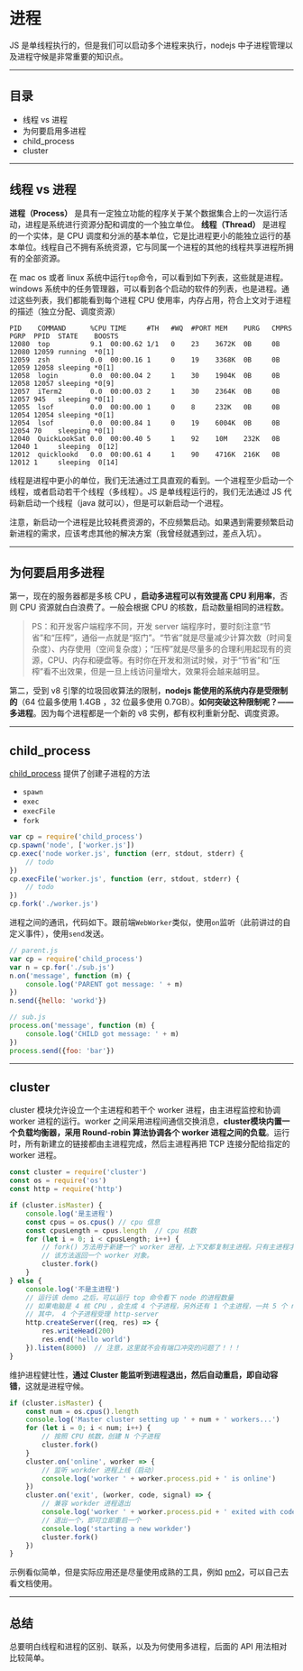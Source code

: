 # 进程

JS 是单线程执行的，但是我们可以启动多个进程来执行，nodejs 中子进程管理以及进程守候是非常重要的知识点。

-----

## 目录

- 线程 vs 进程
- 为何要启用多进程
- child_process
- cluster

----

## 线程 vs 进程

**进程（Process）** 是具有一定独立功能的程序关于某个数据集合上的一次运行活动，进程是系统进行资源分配和调度的一个独立单位。 **线程（Thread）** 是进程的一个实体，是 CPU 调度和分派的基本单位，它是比进程更小的能独立运行的基本单位。线程自己不拥有系统资源，它与同属一个进程的其他的线程共享进程所拥有的全部资源。

在 mac os 或者 linux 系统中运行`top`命令，可以看到如下列表，这些就是进程。windows 系统中的任务管理器，可以看到各个启动的软件的列表，也是进程。通过这些列表，我们都能看到每个进程 CPU 使用率，内存占用，符合上文对于进程的描述（独立分配、调度资源）

```
PID    COMMAND      %CPU TIME     #TH   #WQ  #PORT MEM    PURG   CMPRS  PGRP  PPID  STATE    BOOSTS
12080  top          9.1  00:00.62 1/1   0    23    3672K  0B     0B     12080 12059 running  *0[1]
12059  zsh          0.0  00:00.16 1     0    19    3368K  0B     0B     12059 12058 sleeping *0[1]
12058  login        0.0  00:00.04 2     1    30    1904K  0B     0B     12058 12057 sleeping *0[9]
12057  iTerm2       0.0  00:00.03 2     1    30    2364K  0B     0B     12057 945   sleeping *0[1]
12055  lsof         0.0  00:00.00 1     0    8     232K   0B     0B     12054 12054 sleeping *0[1]
12054  lsof         0.0  00:00.84 1     0    19    6004K  0B     0B     12054 70    sleeping *0[1]
12040  QuickLookSat 0.0  00:00.40 5     1    92    10M    232K   0B     12040 1     sleeping  0[12]
12012  quicklookd   0.0  00:00.61 4     1    90    4716K  216K   0B     12012 1     sleeping  0[14]
```

线程是进程中更小的单位，我们无法通过工具直观的看到。一个进程至少启动一个线程，或者启动若干个线程（多线程）。JS 是单线程运行的，我们无法通过 JS 代码新启动一个线程（java 就可以），但是可以新启动一个进程。

注意，新启动一个进程是比较耗费资源的，不应频繁启动。如果遇到需要频繁启动新进程的需求，应该考虑其他的解决方案（我曾经就遇到过，差点入坑）。

----

## 为何要启用多进程

第一，现在的服务器都是多核 CPU ，**启动多进程可以有效提高 CPU 利用率**，否则 CPU 资源就白白浪费了。一般会根据 CPU 的核数，启动数量相同的进程数。

> PS：和开发客户端程序不同，开发 server 端程序时，要时刻注意“节省”和“压榨”，通俗一点就是“抠门”。“节省”就是尽量减少计算次数（时间复杂度）、内存使用（空间复杂度）；“压榨”就是尽量多的合理利用起现有的资源，CPU、内存和硬盘等。有时你在开发和测试时候，对于“节省”和“压榨”看不出效果，但是一旦上线访问量增大，效果将会越来越明显。

第二，受到 v8 引擎的垃圾回收算法的限制，**nodejs 能使用的系统内存是受限制的**（64 位最多使用 1.4GB ，32 位最多使用 0.7GB）。**如何突破这种限制呢？—— 多进程**。因为每个进程都是一个新的 v8 实例，都有权利重新分配、调度资源。

----

## child_process

[child_process](http://nodejs.cn/api/child_process.html) 提供了创建子进程的方法

- `spawn`
- `exec`
- `execFile`
- `fork`

```js
var cp = require('child_process')
cp.spawn('node', ['worker.js'])
cp.exec('node worker.js', function (err, stdout, stderr) {
    // todo
})
cp.execFile('worker.js', function (err, stdout, stderr) {
    // todo
})
cp.fork('./worker.js')
```

进程之间的通讯，代码如下。跟前端`WebWorker`类似，使用`on`监听（此前讲过的自定义事件），使用`send`发送。

```js
// parent.js
var cp = require('child_process')
var n = cp.for('./sub.js')
n.on('message', function (m) {
    console.log('PARENT got message: ' + m)
})
n.send({hello: 'workd'})

// sub.js
process.on('message', function (m) {
    console.log('CHILD got message: ' + m)
})
process.send({foo: 'bar'})
```

---

## cluster

cluster 模块允许设立一个主进程和若干个 worker 进程，由主进程监控和协调 worker 进程的运行。worker 之间采用进程间通信交换消息，**cluster模块内置一个负载均衡器，采用 Round-robin 算法协调各个 worker 进程之间的负载**。运行时，所有新建立的链接都由主进程完成，然后主进程再把 TCP 连接分配给指定的 worker 进程。

```js
const cluster = require('cluster')
const os = require('os')
const http = require('http')

if (cluster.isMaster) {
    console.log('是主进程')
    const cpus = os.cpus() // cpu 信息
    const cpusLength = cpus.length  // cpu 核数
    for (let i = 0; i < cpusLength; i++) {
        // fork() 方法用于新建一个 worker 进程，上下文都复制主进程。只有主进程才能调用这个方法
        // 该方法返回一个 worker 对象。
        cluster.fork()
    }
} else {
    console.log('不是主进程')
    // 运行该 demo 之后，可以运行 top 命令看下 node 的进程数量
    // 如果电脑是 4 核 CPU ，会生成 4 个子进程，另外还有 1 个主进程，一共 5 个 node 进程
    // 其中， 4 个子进程受理 http-server
    http.createServer((req, res) => {
        res.writeHead(200)
        res.end('hello world')
    }).listen(8000)  // 注意，这里就不会有端口冲突的问题了！！！
}
```

维护进程健壮性，**通过 Cluster 能监听到进程退出，然后自动重启，即自动容错**，这就是进程守候。

```js
if (cluster.isMaster) {
    const num = os.cpus().length
    console.log('Master cluster setting up ' + num + ' workers...')
    for (let i = 0; i < num; i++) {
        // 按照 CPU 核数，创建 N 个子进程
        cluster.fork()
    }
    cluster.on('online', worker => {
        // 监听 workder 进程上线（启动）
        console.log('worker ' + worker.process.pid + ' is online')
    })
    cluster.on('exit', (worker, code, signal) => {
        // 兼容 workder 进程退出
        console.log('worker ' + worker.process.pid + ' exited with code: ' + code + ' and signal: ' + signal)
        // 退出一个，即可立即重启一个
        console.log('starting a new workder')
        cluster.fork()
    })
}
```

示例看似简单，但是实际应用还是尽量使用成熟的工具，例如 [pm2](https://www.npmjs.com/package/pm2)，可以自己去看文档使用。

---

## 总结

总要明白线程和进程的区别、联系，以及为何使用多进程，后面的 API 用法相对比较简单。